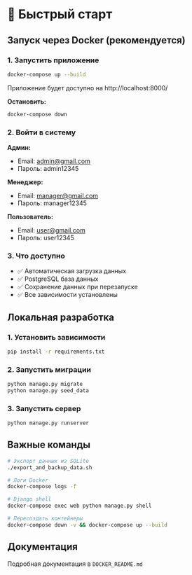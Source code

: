 # 🚀 Быстрый старт

## Запуск через Docker (рекомендуется)

### 1. Запустить приложение

```bash
docker-compose up --build
```

Приложение будет доступно на http://localhost:8000/

**Остановить:**
```bash
docker-compose down
```

### 2. Войти в систему

**Админ:**
- Email: admin@gmail.com
- Пароль: admin12345

**Менеджер:**
- Email: manager@gmail.com
- Пароль: manager12345

**Пользователь:**
- Email: user@gmail.com
- Пароль: user12345

### 3. Что доступно

- ✅ Автоматическая загрузка данных
- ✅ PostgreSQL база данных
- ✅ Сохранение данных при перезапуске
- ✅ Все зависимости установлены

## Локальная разработка

### 1. Установить зависимости

```bash
pip install -r requirements.txt
```

### 2. Запустить миграции

```bash
python manage.py migrate
python manage.py seed_data
```

### 3. Запустить сервер

```bash
python manage.py runserver
```

## Важные команды

```bash
# Экспорт данных из SQLite
./export_and_backup_data.sh

# Логи Docker
docker-compose logs -f

# Django shell
docker-compose exec web python manage.py shell

# Пересоздать контейнеры
docker-compose down -v && docker-compose up --build
```

## Документация

Подробная документация в `DOCKER_README.md`
